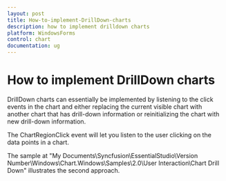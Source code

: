 ```yaml
---
layout: post
title: How-to-implement-DrillDown-charts
description: how to implement drilldown charts
platform: WindowsForms
control: chart
documentation: ug
---
```


# How to implement DrillDown charts

DrillDown charts can essentially be implemented by listening to the click events in the chart and either replacing the current visible chart with another chart that has drill-down information or reinitializing the chart with new drill-down information.

The ChartRegionClick event will let you listen to the user clicking on the data points in a chart.

The sample at "My Documents\Syncfusion\EssentialStudio\Version Number\Windows\Chart.Windows\Samples\2.0\User Interaction\Chart Drill Down" illustrates the second approach.

